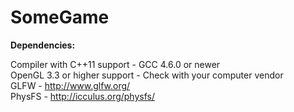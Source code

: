 SomeGame
========

**Dependencies:**

Compiler with C++11 support - GCC 4.6.0 or newer  
OpenGL 3.3 or higher support - Check with your computer vendor  
GLFW - http://www.glfw.org/  
PhysFS - http://icculus.org/physfs/  
